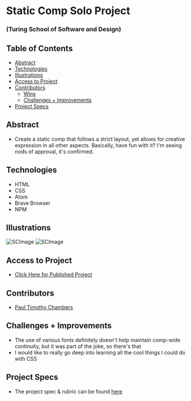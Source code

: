 # Static Comp Solo Project

### (Turing School of Software and Design)

## Table of Contents

  - [Abstract](#abstract)
  - [Technologies](#technologies)
  - [Illustrations](#illustrations)
  - [Access to Project](#access-to-project)
  - [Contributors](#contributors)
	- [Wins](#wins)
	- [Challenges + Improvements](#challenges-+-improvements)
  - [Project Specs](#project-specs)


## Abstract

* Create a static comp that follows a strict layout, yet allows for creative expression in all other aspects. Basically, have fun with it? I'm seeing nods of approval, it's confirmed.


## Technologies

* HTML
* CSS
* Atom
* Brave Browser
* NPM


## Illustrations

![SCImage](https://i.imgur.com/L5vMmQ6.png)
![SCImage](https://i.imgur.com/C3g9Y9q.png)


## Access to Project

* [Click Here for Published Project](https://paultimothychambers.github.io/static-comp-mod-two/)


## Contributors

* [Paul Timothy Chambers](https://github.com/PaulTimothyChambers)


## Challenges + Improvements

* The use of various fonts definitely doesn't help maintain comp-wide continuity, but it was part of the joke, so there's that
* I would like to really go deep into learning all the cool things I could do with CSS


## Project Specs

* The project spec & rubric can be found [here](https://frontend.turing.edu/projects/module-1/m1-static-comp)
